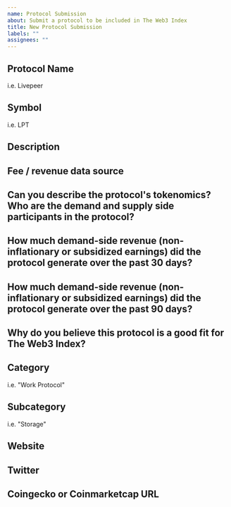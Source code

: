 ```yaml
---
name: Protocol Submission
about: Submit a protocol to be included in The Web3 Index
title: New Protocol Submission
labels: ""
assignees: ""
---
```


## Protocol Name

i.e. Livepeer

## Symbol

i.e. LPT

## Description

## Fee / revenue data source

## Can you describe the protocol's tokenomics? Who are the demand and supply side participants in the protocol?

## How much demand-side revenue (non-inflationary or subsidized earnings) did the protocol generate over the past 30 days?

## How much demand-side revenue (non-inflationary or subsidized earnings) did the protocol generate over the past 90 days?

## Why do you believe this protocol is a good fit for The Web3 Index?

## Category

i.e. "Work Protocol"

## Subcategory

i.e. "Storage"

## Website

## Twitter

## Coingecko or Coinmarketcap URL
